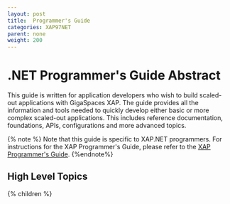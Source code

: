 ```yaml
---
layout: post
title:  Programmer's Guide
categories: XAP97NET
parent: none
weight: 200
---
```


# .NET Programmer's Guide Abstract

This guide is written for application developers who wish to build scaled-out applications with GigaSpaces XAP. The guide provides all the information and tools needed to quickly develop either basic or more complex scaled-out applications. This includes reference documentation, foundations, APIs, configurations and more advanced topics.

{% note %}
Note that this guide is specific to XAP.NET programmers. For instructions for the XAP Programmer's Guide, please refer to the [XAP Programmer's Guide]({%currentjavaurl%}/programmers-guide.html).
{%endnote%}

## High Level Topics

{% children %}

